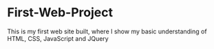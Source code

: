 # First-Web-Project
This is my first web site built, where I show my basic understanding of HTML, CSS, JavaScript and JQuery
